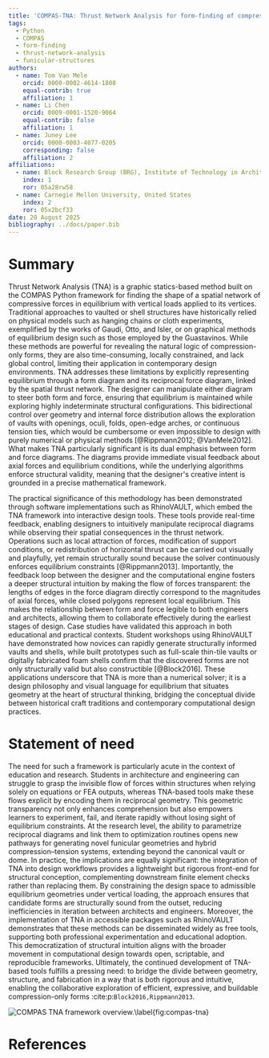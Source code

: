 ```yaml
---
title: 'COMPAS-TNA: Thrust Network Analysis for form-finding of compression-only structures'
tags:
  - Python
  - COMPAS
  - form-finding
  - thrust-network-analysis
  - funicular-structures
authors:
  - name: Tom Van Mele
    orcid: 0000-0002-4614-1808
    equal-contrib: true
    affiliation: 1
  - name: Li Chen
    orcid: 0009-0001-1520-9064
    equal-contrib: false
    affiliation: 1
  - name: Juney Lee
    orcid: 0000-0003-4077-0205
    corresponding: false
    affiliation: 2
affiliations:
  - name: Block Research Group (BRG), Institute of Technology in Architecture (ITA), ETH Zürich, Switzerland
    index: 1
    ror: 05a28rw58
  - name: Carnegie Mellon University, United States
    index: 2
    ror: 05x2bcf33
date: 20 August 2025  
bibliography: ../docs/paper.bib
---
```


<!-- SUMMARY-START -->
# Summary

Thrust Network Analysis (TNA) is a graphic statics-based method built on the COMPAS Python framework for finding the shape of a spatial network of compressive forces in equilibrium with vertical loads applied to its vertices. Traditional approaches to vaulted or shell structures have historically relied on physical models such as hanging chains or cloth experiments, exemplified by the works of Gaudí, Otto, and Isler, or on graphical methods of equilibrium design such as those employed by the Guastavinos. While these methods are powerful for revealing the natural logic of compression-only forms, they are also time-consuming, locally constrained, and lack global control, limiting their application in contemporary design environments. TNA addresses these limitations by explicitly representing equilibrium through a form diagram and its reciprocal force diagram, linked by the spatial thrust network. The designer can manipulate either diagram to steer both form and force, ensuring that equilibrium is maintained while exploring highly indeterminate structural configurations. This bidirectional control over geometry and internal force distribution allows the exploration of vaults with openings, oculi, folds, open-edge arches, or continuous tension ties, which would be cumbersome or even impossible to design with purely numerical or physical methods [@Rippmann2012; @VanMele2012]. What makes TNA particularly significant is its dual emphasis between form and force diagrams. The diagrams provide immediate visual feedback about axial forces and equilibrium conditions, while the underlying algorithms enforce structural validity, meaning that the designer's creative intent is grounded in a precise mathematical framework.

The practical significance of this methodology has been demonstrated through software implementations such as RhinoVAULT, which embed the TNA framework into interactive design tools. These tools provide real-time feedback, enabling designers to intuitively manipulate reciprocal diagrams while observing their spatial consequences in the thrust network. Operations such as local attraction of forces, modification of support conditions, or redistribution of horizontal thrust can be carried out visually and playfully, yet remain structurally sound because the solver continuously enforces equilibrium constraints [@Rippmann2013]. Importantly, the feedback loop between the designer and the computational engine fosters a deeper structural intuition by making the flow of forces transparent: the lengths of edges in the force diagram directly correspond to the magnitudes of axial forces, while closed polygons represent local equilibrium. This makes the relationship between form and force legible to both engineers and architects, allowing them to collaborate effectively during the earliest stages of design. Case studies have validated this approach in both educational and practical contexts. Student workshops using RhinoVAULT have demonstrated how novices can rapidly generate structurally informed vaults and shells, while built prototypes such as full-scale thin-tile vaults or digitally fabricated foam shells confirm that the discovered forms are not only structurally valid but also constructible [@Block2016]. These applications underscore that TNA is more than a numerical solver; it is a design philosophy and visual language for equilibrium that situates geometry at the heart of structural thinking, bridging the conceptual divide between historical craft traditions and contemporary computational design practices.

<!-- SUMMARY-END -->

<!-- STATEMENT-START -->
# Statement of need

The need for such a framework is particularly acute in the context of education and research. Students in architecture and engineering can struggle to grasp the invisible flow of forces within structures when relying solely on equations or FEA outputs, whereas TNA-based tools make these flows explicit by encoding them in reciprocal geometry. This geometric transparency not only enhances comprehension but also empowers learners to experiment, fail, and iterate rapidly without losing sight of equilibrium constraints. At the research level, the ability to parametrize reciprocal diagrams and link them to optimization routines opens new pathways for generating novel funicular geometries and hybrid compression–tension systems, extending beyond the canonical vault or dome. In practice, the implications are equally significant: the integration of TNA into design workflows provides a lightweight but rigorous front-end for structural conception, complementing downstream finite element checks rather than replacing them. By constraining the design space to admissible equilibrium geometries under vertical loading, the approach ensures that candidate forms are structurally sound from the outset, reducing inefficiencies in iteration between architects and engineers. Moreover, the implementation of TNA in accessible packages such as RhinoVAULT demonstrates that these methods can be disseminated widely as free tools, supporting both professional experimentation and educational adoption. This democratization of structural intuition aligns with the broader movement in computational design towards open, scriptable, and reproducible frameworks. Ultimately, the continued development of TNA-based tools fulfills a pressing need: to bridge the divide between geometry, structure, and fabrication in a way that is both rigorous and intuitive, enabling the collaborative exploration of efficient, expressive, and buildable compression-only forms :cite:p:`Block2016,Rippmann2013`.

![COMPAS TNA framework overview.\label{fig:compas-tna}](../compas_tna.png)


<!-- # Mathematics

Single dollars ($) are required for inline mathematics e.g. $f(x) = e^{\pi/x}$

Double dollars make self-standing equations:

$$\Theta(x) = \left\{\begin{array}{l}
0\textrm{ if } x < 0\cr
1\textrm{ else}
\end{array}\right.$$

You can also use plain \LaTeX for equations
\begin{equation}\label{eq:fourier}
\hat f(\omega) = \int_{-\infty}^{\infty} f(x) e^{i\omega x} dx
\end{equation}
and refer to \autoref{eq:fourier} from text. -->

<!-- # Citations

Citations to entries in paper.bib should be in
[rMarkdown](http://rmarkdown.rstudio.com/authoring_bibliographies_and_citations.html)
format.

If you want to cite a software repository URL (e.g. something on GitHub without a preferred
citation) then you can do it with the example BibTeX entry below for @fidgit.

For a quick reference, the following citation commands can be used:
- `@author:2001`  ->  "Author et al. (2001)"
- `[@author:2001]` -> "(Author et al., 2001)"
- `[@author1:2001; @author2:2001]` -> "(Author1 et al., 2001; Author2 et al., 2002)" -->

<!-- # Figures

Figures can be included like this:
![COMPAS TNA framework overview.\label{fig:compas-tna}](../compas_tna.png)
and referenced from text using \autoref{fig:compas-tna}.

For a quick reference, the following figure commands can be used:
- `\autoref{fig:compas-tna}` -> "Figure 1"
- `\ref{fig:compas-tna}` -> "1"

Figure sizes can be customized by adding an optional second parameter:
![COMPAS TNA framework overview.](../compas_tna.png){ width=50% } -->

<!-- # Acknowledgements

We acknowledge contributions from Brigitta Sipocz, Syrtis Major, and Semyeong
Oh, and support from Kathryn Johnston during the genesis of this project. -->

# References
